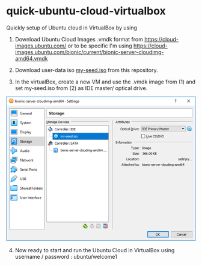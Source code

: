 # quick-ubuntu-cloud-virtualbox
Quickly setup of Ubuntu cloud in VirtualBox by using 

1. Download Ubuntu Cloud Images .vmdk format from  https://cloud-images.ubuntu.com/  or to be specific I'm using https://cloud-images.ubuntu.com/bionic/current/bionic-server-cloudimg-amd64.vmdk

2. Download user-data iso [my-seed.iso](/my-seed.iso)  from this repository. 

3. In the virtualBox, create a new VM and use the .vmdk image from (1) and set my-seed.iso from (2) as IDE master/ optical drive.

![screenshot](/img/vbox.png) 

4. Now ready to start and run the  Ubuntu Cloud in VirtualBox using username / password : ubuntu/welcome1

